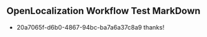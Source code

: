 ## OpenLocalization Workflow Test MarkDown
* 20a7065f-d6b0-4867-94bc-ba7a6a37c8a9 thanks!

<!--HONumber=Sep16_HO1-->


